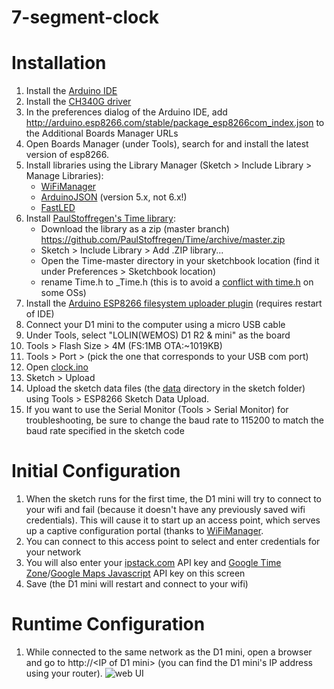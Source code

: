 # 7-segment-clock

# Installation
1. Install the [Arduino IDE](https://www.arduino.cc/en/Main/Software)
1. Install the [CH340G driver](https://wiki.wemos.cc/tutorials:get_started:get_started_in_arduino)
1. In the preferences dialog of the Arduino IDE, add http://arduino.esp8266.com/stable/package_esp8266com_index.json to the Additional Boards Manager URLs
1. Open Boards Manager (under Tools), search for and install the latest version of esp8266.
1. Install libraries using the Library Manager (Sketch > Include Library > Manage Libraries):
    - [WiFiManager](https://github.com/tzapu/WiFiManager)
    - [ArduinoJSON](https://arduinojson.org) (version 5.x, not 6.x!)
    - [FastLED](https://github.com/FastLED/FastLED)
1. Install [PaulStoffregen's Time library](https://github.com/PaulStoffregen/Time):
    - Download the library as a zip (master branch) https://github.com/PaulStoffregen/Time/archive/master.zip
    - Sketch > Include Library > Add .ZIP library...
    - Open the Time-master directory in your sketchbook location (find it under Preferences > Sketchbook location)
    - rename Time.h to \_Time.h (this is to avoid a [conflict with time.h](https://github.com/mikalhart/IridiumSBD/issues/16) on some OSs)
1. Install the [Arduino ESP8266 filesystem uploader plugin](https://github.com/esp8266/arduino-esp8266fs-plugin) (requires restart of IDE)
1. Connect your D1 mini to the computer using a micro USB cable
1. Under Tools, select "LOLIN(WEMOS) D1 R2 & mini" as the board
1. Tools > Flash Size > 4M (FS:1MB OTA:~1019KB)
1. Tools > Port > (pick the one that corresponds to your USB com port)
1. Open [clock.ino](Arduino/clock.ino)
1. Sketch > Upload
1. Upload the sketch data files (the [data](Arduino/data) directory in the sketch folder) using Tools > ESP8266 Sketch Data Upload.
1. If you want to use the Serial Monitor (Tools > Serial Monitor) for troubleshooting, be sure to change the baud rate to 115200 to match the baud rate specified in the sketch code

# Initial Configuration
1. When the sketch runs for the first time, the D1 mini will try to connect to your wifi and fail (because it doesn't have any previously saved wifi credentials). This will cause it to start up an access point, which serves up a captive configuration portal (thanks to [WiFiManager](https://github.com/tzapu/WiFiManager).
1. You can connect to this access point to select and enter credentials for your network
1. You will also enter your [ipstack.com](https://ipstack.com/) API key and [Google Time Zone](https://developers.google.com/maps/documentation/timezone/get-api-key)/[Google Maps Javascript](https://developers.google.com/maps/documentation/javascript/get-api-key) API key on this screen
1. Save (the D1 mini will restart and connect to your wifi)

# Runtime Configuration
1. While connected to the same network as the D1 mini, open a browser and go to http://\<IP of D1 mini> (you can find the D1 mini's IP address using your router).
![web UI](web.png)
